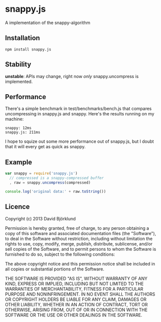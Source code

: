 # snappy.js

A implementation of the snappy-algorithm

## Installation

```
npm install snappy.js
```

## Stability

__unstable__: APIs may change, right now _only_ snappy.uncompress is implemented.

## Performance

There's a simple benchmark in test/benchmarks/bench.js that compares uncompressing in snappy.js and snappy. Here's the results running on my machine:

```
snappy: 12ms
snappy.js: 211ms
```

I hope to squize out some more performance out of snappy.js, but I doubt that it will every get as quick as snappy.

## Example

```javascript
var snappy = require('snappy.js')
  // compressed is a snappy-compressed buffer
  , raw = snappy.uncompress(compressed)

console.log('original data:' + raw.toString())
```

## Licence

Copyright (c) 2013 David Björklund

Permission is hereby granted, free of charge, to any person obtaining a copy
of this software and associated documentation files (the "Software"), to deal
in the Software without restriction, including without limitation the rights
to use, copy, modify, merge, publish, distribute, sublicense, and/or sell
copies of the Software, and to permit persons to whom the Software is
furnished to do so, subject to the following conditions:

The above copyright notice and this permission notice shall be included in
all copies or substantial portions of the Software.

THE SOFTWARE IS PROVIDED "AS IS", WITHOUT WARRANTY OF ANY KIND, EXPRESS OR
IMPLIED, INCLUDING BUT NOT LIMITED TO THE WARRANTIES OF MERCHANTABILITY,
FITNESS FOR A PARTICULAR PURPOSE AND NONINFRINGEMENT. IN NO EVENT SHALL THE
AUTHORS OR COPYRIGHT HOLDERS BE LIABLE FOR ANY CLAIM, DAMAGES OR OTHER
LIABILITY, WHETHER IN AN ACTION OF CONTRACT, TORT OR OTHERWISE, ARISING FROM,
OUT OF OR IN CONNECTION WITH THE SOFTWARE OR THE USE OR OTHER DEALINGS IN
THE SOFTWARE.
